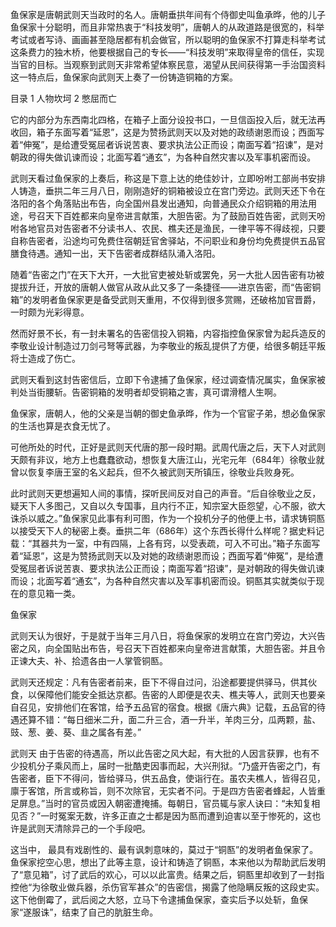 鱼保家是唐朝武则天当政时的名人。唐朝垂拱年间有个侍御史叫鱼承晔，他的儿子鱼保家十分聪明，而且非常热衷于“科技发明”，唐朝人的从政道路是很宽的，科举考试或者写诗、画画甚至隐居都有机会做官，所以聪明的鱼保家不打算走科举考试这条费力的独木桥，他要根据自己的专长——“科技发明”来取得皇帝的信任，实现当官的目标。当观察到武则天非常希望体察民意，渴望从民间获得第一手治国资料这一特点后，鱼保家向武则天上奏了一份铸造铜箱的方案。

目录
1 人物坎坷
2 憋屈而亡

它的内部分为东西南北四格，在箱子上面分设投书口，一旦信函投入后，就无法再收回，箱子东面写着“延恩”，这是为赞扬武则天以及对她的政绩谢恩而设；西面写着“伸冤”，是给遭受冤屈者诉说苦衷、要求执法公正而设；南面写着“招谏”，是对朝政的得失做讥谏而设；北面写着“通玄”，为各种自然灾害以及军事机密而设。

武则天看过鱼保家的上奏后，称这是下意上达的绝佳妙计，立即吩咐工部尚书安排人铸造，垂拱二年三月八日，刚刚造好的铜箱被设立在宫门旁边。武则天还下令在洛阳的各个角落贴出布告，向全国州县发出通知，向普通民众介绍铜箱的用法用途，号召天下百姓都来向皇帝进言献策，大胆告密。为了鼓励百姓告密，武则天吩咐各地官员对告密者不分读书人、农民、樵夫还是渔民，一律平等不得歧视，只要自称告密者，沿途均可免费住宿朝廷官舍驿站，不问职业和身份均免费提供五品官膳食待遇。通知一出，天下告密者成群结队涌入洛阳。

随着“告密之门”在天下大开，一大批官吏被处斩或罢免，另一大批人因告密有功被提拔升迁，开放的唐朝人做官从政从此又多了一条捷径——进京告密，而“告密铜箱”的发明者鱼保家更是备受武则天重用，不仅得到很多赏赐，还破格加官晋爵，一时颇为光彩得意。

然而好景不长，有一封未署名的告密信投入铜箱，内容指控鱼保家曾为起兵造反的李敬业设计制造过刀剑弓弩等武器，为李敬业的叛乱提供了方便，给很多朝廷平叛将士造成了伤亡。

武则天看到这封告密信后，立即下令逮捕了鱼保家，经过调查情况属实，鱼保家被判处当街腰斩。告密铜箱的发明者却受铜箱之害，真可谓滑稽人生啊。

鱼保家，唐朝人，他的父亲是当朝的御史鱼承晔，作为一个官宦子弟，想必鱼保家的生活也算是衣食无忧了。

可他所处的时代，正好是武则天代唐的那一段时期。武周代唐之后，天下人对武则天颇有非议，地方上也蠢蠢欲动，想恢复大唐江山，光宅元年（684年）徐敬业就曾以恢复李唐王室的名义起兵，但不久被武则天所镇压，徐敬业兵败身死。

此时武则天更想遍知人间的事情，探听民间反对自己的声音。“后自徐敬业之反，疑天下人多图己，又自以久专国事，且内行不正，知宗室大臣怨望，心不服，欲大诛杀以威之。”鱼保家见此事有利可图，作为一个投机分子的他便上书，请求铸铜匦以接受天下人的秘密上奏。垂拱二年（686年）这个东西长得什么样呢？据史料记载：“其器共为一室，中有四隔，上各有窍，以受表疏，可入不可出。”箱子东面写着“延恩”，这是为赞扬武则天以及对她的政绩谢恩而设；西面写着“伸冤”，是给遭受冤屈者诉说苦衷、要求执法公正而设；南面写着“招谏”，是对朝政的得失做讥谏而设；北面写着“通玄”，为各种自然灾害以及军事机密而设。铜匦其实就类似于现在的意见箱一类。


鱼保家

武则天认为很好，于是就于当年三月八日，将鱼保家的发明立在宫门旁边，大兴告密之风，向全国贴出布告，号召天下百姓都来向皇帝进言献策，大胆告密。并且令正谏大夫、补、拾遗各由一人掌管铜匦。

武则天还规定：凡有告密者前来，臣下不得自过问，沿途都要提供驿马，供其伙食，以保障他们能安全抵达京都。告密的人即便是农夫、樵夫等人，武则天也要亲自召见，安排他们在客馆，给予五品官的宿食。根据《唐六典》记载，五品官的待遇还算不错：“每日细米二升，面二升三合，酒一升半，羊肉三分，瓜两颗，盐、豉、葱、姜、葵、韭之属各有差。”


武则天
由于告密的待遇高，所以此告密之风大起，有大批的人因言获罪，也有不少投机分子乘风而上，届时一批酷吏因事而起，大兴刑狱。“乃盛开告密之门，有告密者，臣下不得问，皆给驿马，供五品食，使诣行在。虽农夫樵人，皆得召见，廪于客馆，所言或称旨，则不次除官，无实者不问。于是四方告密者蜂起，人皆重足屏息。”当时的官员或因入朝密遭掩捕。每朝日，官员辄与家人诀曰：“未知复相见否？”一时冤案无数，许多正直之士都是因为匦而遭到迫害以至于惨死的，这也许是武则天清除异己的一个手段吧。

这当中， 最具有戏剧性的、最有讽刺意味的，莫过于“铜匦”的发明者鱼保家了。鱼保家挖空心思，想出了此等主意，设计和铸造了铜匦，本来他以为帮助武后发明了“意见箱”，讨了武后的欢心，可以以此富贵。结果之后，铜匦里却收到了一封指控他“为徐敬业做兵器，杀伤官军甚众”的告密信，揭露了他隐瞒反叛的这段史实。这下他倒霉了，武后阅之大怒，立马下令逮捕鱼保家，查实后予以处斩，鱼保家“遂服诛”，结束了自己的肮脏生命。